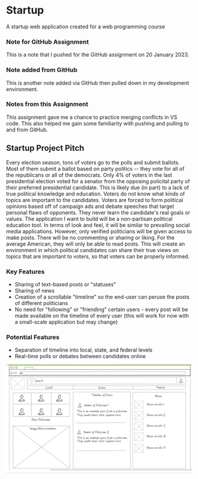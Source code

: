 # Startup
A startup web application created for a web programming course

### Note for GitHub Assignment
This is a note that I pushed for the GitHub assignment on 20 January 2023.

### Note added from GitHub
This is another note added via GitHub then pulled down in my development environment.

### Notes from this Assignment
This assignment gave me a chance to practice merging conflicts in VS code. This also helped me gain some familiarity with pushing and pulling to and from GitHub.



## Startup Project Pitch
Every election season, tons of voters go to the polls and submit ballots. Most of them submit a ballot based on party politics -- they vote for all of the republicans or all of the democrats. Only 4% of voters in the last presidential election voted for a senator from the opposing policital party of their preferred presidential candidate. This is likely due (in part) to a lack of true political knowledge and education. Voters do not know what kinds of topics are important to the candidates. Voters are forced to form political opinions based off of campaign ads and debate speeches that target personal flaws of opponents. They never learn the candidate's real goals or values. The application I want to build will be a non-partisan political education tool. In terms of look and feel, it will be similar to prevailing social media applications. However, only verified politicians will be given access to make posts. There will be no commenting or sharing or liking. For the average American, they will only be able to read posts. This will create an environment in which political candidates can share their true views on topics that are important to voters, so that voters can be properly informed.

### Key Features
* Sharing of text-based posts or "statuses"
* Sharing of news
* Creation of a scrollable "timeline" so the end-user can peruse the posts of different politicians
* No need for "following" or "friending" certain users - every post will be made available on the timeline of every user (this will work for now with a small-scale application but may change)

### Potential Features
* Separation of timeline into local, state, and federal levels
* Real-time polls or debates between candidates online

![Wireframe for the Project Specification Assignment](images/Wireframe_for_Startup.png)
